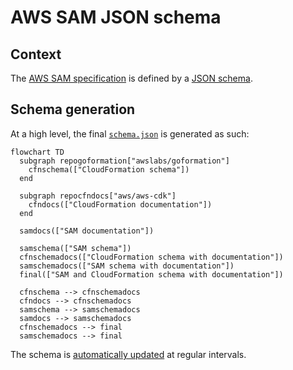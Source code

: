 # AWS SAM JSON schema

## Context

The [AWS SAM specification](https://docs.aws.amazon.com/serverless-application-model/latest/developerguide/sam-specification.html) is defined by a [JSON schema](https://github.com/aws/serverless-application-model/discussions/2645).

## Schema generation

At a high level, the final [`schema.json`](https://github.com/aws/serverless-application-model/blob/develop/samtranslator/schema/schema.json) is generated as such:

```mermaid
flowchart TD
  subgraph repogoformation["awslabs/goformation"]
    cfnschema(["CloudFormation schema"])
  end
  
  subgraph repocfndocs["aws/aws-cdk"]
    cfndocs(["CloudFormation documentation"])
  end

  samdocs(["SAM documentation"])
  
  samschema(["SAM schema"])
  cfnschemadocs(["CloudFormation schema with documentation"])
  samschemadocs(["SAM schema with documentation"])
  final(["SAM and CloudFormation schema with documentation"])

  cfnschema --> cfnschemadocs
  cfndocs --> cfnschemadocs
  samschema --> samschemadocs
  samdocs --> samschemadocs
  cfnschemadocs --> final
  samschemadocs --> final
```

The schema is [automatically updated](https://github.com/aws/serverless-application-model/blob/develop/.github/workflows/schema.yml) at regular intervals.
